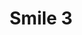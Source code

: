 ---
weight: 1
images:
- /images/photos/20230405 - Sortie Photo - Stéphane G. - 0026.jpg
title: Smile 3
tags:
- portrait
- archive
---